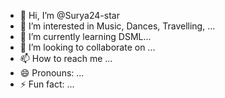 - 👋 Hi, I’m @Surya24-star
- 👀 I’m interested in Music, Dances, Travelling, ...
- 🌱 I’m currently learning DSML...
- 💞️ I’m looking to collaborate on ...
- 📫 How to reach me ...
- 😄 Pronouns: ...
- ⚡ Fun fact: ...

<!---
Surya24-star/Surya24-star is a ✨ special ✨ repository because its `README.md` (this file) appears on your GitHub profile.
You can click the Preview link to take a look at your changes.
--->

